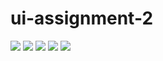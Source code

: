 # ui-assignment-2
![](https://images.app.goo.gl/KWwYn7rgbKRuQJMN7)
![](https://images.app.goo.gl/7kKRjApexEneaMRg9)
![](https://images.app.goo.gl/229cQvjsu3EbHBZ86)
![](https://images.app.goo.gl/GXSnPgbVbDGBmJ5U8)
![](https://images.app.goo.gl/48vYPUE6m9boCdvC6)
